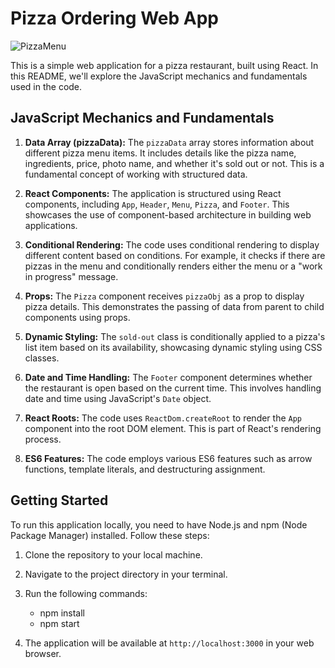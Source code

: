 # Pizza Ordering Web App

![PizzaMenu](https://github.com/guilhermeSilva96/PizzaMenu/assets/139381851/d613fa3f-ecf1-4e78-ae33-75ed0099ef9e)


This is a simple web application for a pizza restaurant, built using React. In this README, we'll explore the JavaScript mechanics and fundamentals used in the code.

## JavaScript Mechanics and Fundamentals

1. **Data Array (pizzaData):** The `pizzaData` array stores information about different pizza menu items. It includes details like the pizza name, ingredients, price, photo name, and whether it's sold out or not. This is a fundamental concept of working with structured data.

2. **React Components:** The application is structured using React components, including `App`, `Header`, `Menu`, `Pizza`, and `Footer`. This showcases the use of component-based architecture in building web applications.

3. **Conditional Rendering:** The code uses conditional rendering to display different content based on conditions. For example, it checks if there are pizzas in the menu and conditionally renders either the menu or a "work in progress" message.

4. **Props:** The `Pizza` component receives `pizzaObj` as a prop to display pizza details. This demonstrates the passing of data from parent to child components using props.

5. **Dynamic Styling:** The `sold-out` class is conditionally applied to a pizza's list item based on its availability, showcasing dynamic styling using CSS classes.

6. **Date and Time Handling:** The `Footer` component determines whether the restaurant is open based on the current time. This involves handling date and time using JavaScript's `Date` object.

7. **React Roots:** The code uses `ReactDom.createRoot` to render the `App` component into the root DOM element. This is part of React's rendering process.

8. **ES6 Features:** The code employs various ES6 features such as arrow functions, template literals, and destructuring assignment.

## Getting Started

To run this application locally, you need to have Node.js and npm (Node Package Manager) installed. Follow these steps:

1. Clone the repository to your local machine.

2. Navigate to the project directory in your terminal.

3. Run the following commands:
   - npm install
   - npm start
  
4. The application will be available at `http://localhost:3000` in your web browser.
